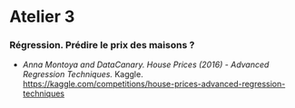# Atelier 3

### Régression. Prédire le prix des maisons ?

- _Anna Montoya and DataCanary. House Prices (2016) - Advanced Regression Techniques._
Kaggle. https://kaggle.com/competitions/house-prices-advanced-regression-techniques